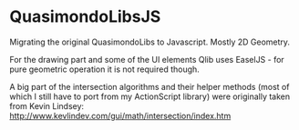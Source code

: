 QuasimondoLibsJS
================

Migrating the original QuasimondoLibs to Javascript. Mostly 2D Geometry.

For the drawing part and some of the UI elements Qlib uses EaselJS - for
pure geometric operation it is not required though.

A big part of the intersection algorithms and their helper methods (most of which I still have to port from my ActionScript library)
were originally taken from Kevin Lindsey: http://www.kevlindev.com/gui/math/intersection/index.htm
